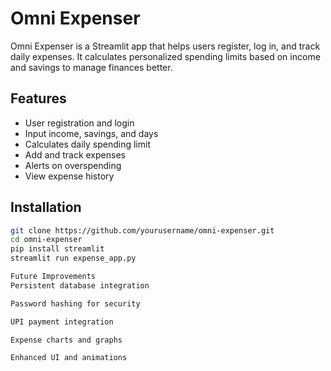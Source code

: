 # Omni Expenser

Omni Expenser is a Streamlit app that helps users register, log in, and track daily expenses. It calculates personalized spending limits based on income and savings to manage finances better.

## Features

- User registration and login  
- Input income, savings, and days  
- Calculates daily spending limit  
- Add and track expenses  
- Alerts on overspending  
- View expense history  

## Installation

```bash
git clone https://github.com/yourusername/omni-expenser.git
cd omni-expenser
pip install streamlit
streamlit run expense_app.py

Future Improvements
Persistent database integration

Password hashing for security

UPI payment integration

Expense charts and graphs

Enhanced UI and animations
